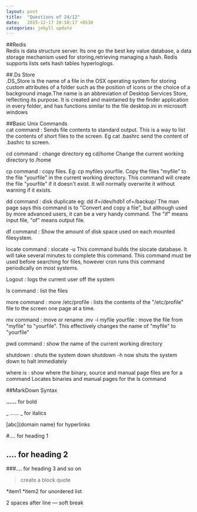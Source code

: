 ```yaml
---
layout: post
title:  "Questions of 24/12"
date:   2015-12-17 20:50:17 +0530
categories: jekyll update
---
```



##Redis  
Redis is data structure server. Its one go the best key value database, a data storage mechanism used for storing,retrieving managing a hash. Redis supports lists sets hash tables hyperloglogs.

##.Ds Store  
.DS_Store is the name of a file in the OSX operating system for storing custom attributes of a folder such as the position of icons or the choice of a background image.The name is an abbreviation of Desktop Services Store, reflecting its purpose. It is created and maintained by the finder application in every folder, and has functions similar to the file desktop.ini in microsoft windows

##Basic Unix Commands  
cat command : Sends file contents to standard output. This is a way to list the contents of short files to the screen. Eg cat .bashrc send the content of .bashrc to screen.

cd command : change directory eg cd/home Change the current working directory to /home

cp command : copy files. Eg: cp myfiles yourfile. Copy the files "myfile" to the file "yourfile" in the current working directory. This command will create the file "yourfile" if it doesn't exist. It will normally overwrite it without warning if it exists.

dd command : disk duplicate eg: dd if=/dev/hdb1 of=/backup/  The man page says this command is to "Convert and copy a file", but although used by more advanced users, it can be a very handy command. The "if" means input file, "of" means output file.

df command : Show the amount of disk space used on each mounted filesystem.

locate command :  slocate -u This command builds the slocate database. It will take several minutes to complete this command. This command must be used before searching for files, however cron runs this command periodically on most systems.

Logout : logs the current user off the system

ls command : list the files

more command : more /etc/profile : lists the contents of the "/etc/profile" file to the screen one page at a time.

mv command : move or rename .mv -i myfile yourfile : move the file from "myfile" to "yourfile". This effectively changes the name of "myfile" to "yourfile"

pwd command : show the name of the current working directory

shutdown : shuts the system down shutdown -h now shuts the system down to halt immediately

where is : show where the binary, source and manual page files are for a command Locates binaries and manual pages for the ls command 

##MarkDown Syntax  

**……**  for bold

_ …… _ for italics

[abc](domain name) for hyperlinks

#…. for  heading 1
## …. for heading 2
###…. for heading 3
and so on

> create a block quote

*item1
*item2 for unordered list

2 spaces after line — soft break
